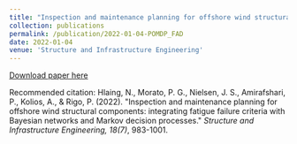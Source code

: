 ```yaml
---
title: "Inspection and maintenance planning for offshore wind structural components: integrating fatigue failure criteria with Bayesian networks and Markov decision processes"
collection: publications
permalink: /publication/2022-01-04-POMDP_FAD
date: 2022-01-04
venue: 'Structure and Infrastructure Engineering'
---
```


[Download paper here](https://doi.org/10.1080/15732479.2022.2037667)

Recommended citation: Hlaing, N., Morato, P. G., Nielsen, J. S., Amirafshari, P., Kolios, A., & Rigo, P. (2022). "Inspection and maintenance planning for offshore wind structural components: integrating fatigue failure criteria with Bayesian networks and Markov decision processes." <i>Structure and Infrastructure Engineering, 18(7)</i>, 983-1001.
